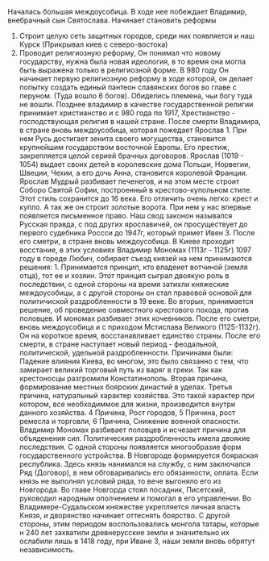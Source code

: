 Началась большая междоусобица. В ходе нее побеждает Владимир, внебрачный сын Святослава. Начинает становить реформы
1. Строит целую сеть защитных городов, среди них появляется и наш Курск (Прикрывал киев с северо-востока)
2. Проводит религиозную реформу, Он понимал что новому государству, нужна была новая идеология, в то время она могла быть выражена только в религиозной форме. В 980 году Он начинает первую религиозную реформу в ходе которой, он делает попытку создать единый пантеон славянских богов во главе с перуном. (Туда вошло 6 богов). Обиделись племена, чьи богу туда не вошли. Позднее владимир в качестве государственной религии принимает христианство и с 980 года по 1917, Хрестианство - господствующая религия в нашей стране. После смерти Владимира, в стране вновь междоусобица, которая пожедает Ярослав 1. При нем Русь достигает зенита своего могущества, становится крупнейшим государством восточной Европы. Его престиж, закрепляется целой серией брачных договоров. Ярослав (1019 - 1054) выдает своих детей в королевские дома Польши, Норвегии, Швеции, Чехии, а его дочь Анна, становится королевой Франции. Ярослав Мудрый разбивает печенегов, и на этом месте строит Соборо Святой Софии, построенный в крестово-купольном стиле. Этот стиль сохранится до 16 века. Его отличить очень легко: крест и купло. А так же он строит золотые ворота. При нем у нас впервые появляется письменное право. Наш свод законон назывался Русская правда, с под других ярославичей, он просуществует до первого судебника Россси до 1947г, который примет Ивен 3. После его сметри, в стране вновь междоусобица. В Киеве проходит восстание, в этих условиях Владимир Мономах (1113г - 1125г) 1097 году в гореде Любич, собирает съезд князей на нем принимаются решения: 1. Принимается принцип, кто владеиет вотчиной (земля отца), тот ее и хозяин. Этот принцип сыграл двоякую роль в последствии, с одной стороны на время затихли княжеские междоусобицы, а с другой стороны он стал правовой основой для политичиской раздробленности в 19 веке. Во вторых, принимается решение, об проведение совместного крестового похода, против половцев. И мономах разбивает этих кочевников. После его сметри, вновь междоусобица и с приходом Мстислава Великого (1125-1132г). Он на короткое время, восстанавливает единство страны. После его смерти, в стране наступает новый период - феодальной, политической, удельной раздробленности. Причинами были: Падение влияния Киева, во многом, это было связанно с тем, что замирает великий торговый путь из варяг в греки. Так как крестоносцы разгромили Констатинополь. Вторая причина, формирование местных боярских династий в уделах. Третья причина, натуральный характер хозяйства. Это такой характер при котором, все необходиммое для жизни, производится внутри данного хозяйства. 4 Причина, Рост городов, 5 Причина, рост ремесла и торговли, 6 Причина, Снижение военной опасности. Владимир Мономах разбивает половцев и исчезает причина для объяденения сил.
Политическия раздробленность имела двоякие последствия. С одной стороны появляется многообразие форм государственного устройства. В Новгороде формируется бояраская республика. Здесь князь нанимался на службу, с ним заключался Ряд (Договор), в нем обговаривались его обязанности, оплата. Если князь не выполнял условий ряда, то вече выгоняло его из Новгорода. Во главе Новгорда стоял посадник, Писетский, руководил народным ополчением и помогал в его управлении. Во Владимере-Судальском княжестве укрепляется личная власть Князя, и дворянство начинает оттеснять боярство. С другой стороны, этим периодом воспользовались монгола татары, которые н 240 лет захватили древнерусские земли и значительно их ослабили лишь в 1418 году, при Иване 3, наши земли вновь обрятут независимость.